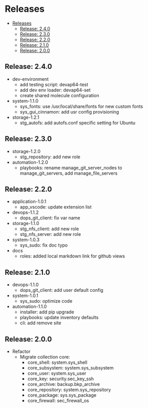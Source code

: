 # Releases

- [Releases](#releases)
  - [Release: 2.4.0](#release-240)
  - [Release: 2.3.0](#release-230)
  - [Release: 2.2.0](#release-220)
  - [Release: 2.1.0](#release-210)
  - [Release: 2.0.0](#release-200)

## Release: 2.4.0

- dev-environment
  - add testing script: devap64-test
  - add dev env loader: devap64-set
  - create shared molecule configuration
- system-1.1.0
  - sys_fonts: use /usr/local/share/fonts for new custom fonts
  - sys_gui_cinnamon: add usr config provisioning
- storage-1.2.1
  - stg_autofs: add autofs.conf specific setting for Ubuntu

## Release: 2.3.0

- storage-1.2.0
  - stg_repository: add new role
- automation-1.2.0
  - playbooks: rename manage_git_server_nodes to manage_git_servers, add manage_file_servers

## Release: 2.2.0

- application-1.0.1
  - app_vscode: update extension list
- devops-1.1.2
  - dops_git_client: fix var name
- storage-1.1.0
  - stg_nfs_client: add new role
  - stg_nfs_server: add new role
- system-1.0.3
  - sys_sudo: fix doc typo
- docs
  - roles: added local markdown link for github views

## Release: 2.1.0

- devops-1.1.0
  - dops_git_client: add user default config
- system-1.0.1
  - sys_sudo: optimize code
- automation-1.1.0
  - installer: add pip upgrade
  - playbooks: update inventory defaults
  - cli: add remove site

## Release: 2.0.0

- Refactor
  - Migrate collection core:
    - core_shell: system.sys_shell
    - core_subsystem: system.sys_subsystem
    - core_user: system.sys_user
    - core_key: security.sec_key_ssh
    - core_archive: backup.bkp_archive
    - core_repository: system.sys_repository
    - core_package: sys.sys_package
    - core_firewall: sec_firewall_os
